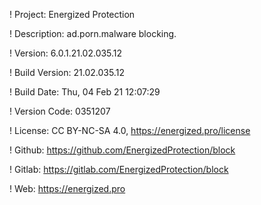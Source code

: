 ! Project: Energized Protection

! Description: ad.porn.malware blocking.

! Version: 6.0.1.21.02.035.12

! Build Version: 21.02.035.12

! Build Date: Thu, 04 Feb 21 12:07:29

! Version Code: 0351207

! License: CC BY-NC-SA 4.0, https://energized.pro/license

! Github: https://github.com/EnergizedProtection/block

! Gitlab: https://gitlab.com/EnergizedProtection/block


! Web: https://energized.pro
